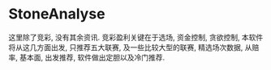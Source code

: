 # StoneAnalyse
这里除了竞彩, 没有其余资讯. 竞彩盈利关键在于选场, 资金控制, 贪欲控制, 本软件将从这几方面出发, 只推荐五大联赛, 及一些比较大型的联赛, 精选场次数据, 从赔率, 基本面, 出发推荐, 软件做出定胆以及冷门推荐.
